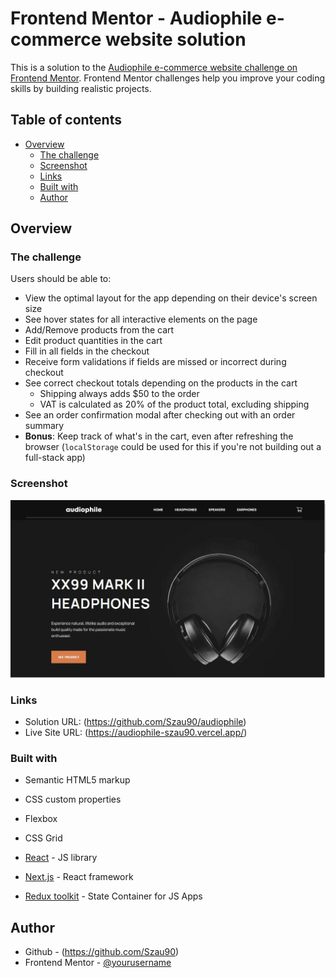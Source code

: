 # Frontend Mentor - Audiophile e-commerce website solution

This is a solution to the [Audiophile e-commerce website challenge on Frontend Mentor](https://www.frontendmentor.io/challenges/audiophile-ecommerce-website-C8cuSd_wx). Frontend Mentor challenges help you improve your coding skills by building realistic projects. 

## Table of contents

- [Overview](#overview)
  - [The challenge](#the-challenge)
  - [Screenshot](#screenshot)
  - [Links](#links)
  - [Built with](#built-with)
  - [Author](#author)




## Overview

### The challenge

Users should be able to:

- View the optimal layout for the app depending on their device's screen size
- See hover states for all interactive elements on the page
- Add/Remove products from the cart
- Edit product quantities in the cart
- Fill in all fields in the checkout
- Receive form validations if fields are missed or incorrect during checkout
- See correct checkout totals depending on the products in the cart
  - Shipping always adds $50 to the order
  - VAT is calculated as 20% of the product total, excluding shipping
- See an order confirmation modal after checking out with an order summary
- **Bonus**: Keep track of what's in the cart, even after refreshing the browser (`localStorage` could be used for this if you're not building out a full-stack app)

### Screenshot

![](./Audiophile.jpg)


### Links

- Solution URL: (https://github.com/Szau90/audiophile)
- Live Site URL: (https://audiophile-szau90.vercel.app/)


### Built with

- Semantic HTML5 markup
- CSS custom properties
- Flexbox
- CSS Grid

- [React](https://reactjs.org/) - JS library
- [Next.js](https://nextjs.org/) - React framework
- [Redux toolkit](https://redux-toolkit.js.org) - State Container for JS Apps


## Author

- Github - (https://github.com/Szau90)
- Frontend Mentor - [@yourusername](https://www.frontendmentor.io/profile/Szau90)

